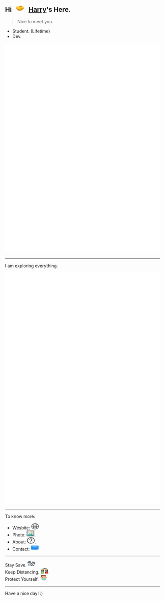 ## Hi &nbsp; <img src="https://raw.githubusercontent.com/Harry-Yep/Harry-Yep/master/img/Shake-Hands-Facebook.png" width="25" height="25"> &nbsp; [Harry](https://www.harrly.com)'s Here.

> Nice to meet you.

- Student. (Lifetime)
- Dev.

![Metrics](https://github.com/Harry-Yep/Harry-Yep/blob/master/metrics.plugin.isocalendar.fullyear.svg)

---

I am exploring everything.

![Metrics](https://github.com/Harry-Yep/Harry-Yep/blob/master/metrics.additional.svg)

---

To know more:

- Wesbite: [<img src="https://raw.githubusercontent.com/Harry-Yep/Harry-Yep/master/img/Earth-Globe-Vectors%20Market.svg" width="25" height="20">](https://www.harrly.com)
- Photo: [<img src="https://raw.githubusercontent.com/Harry-Yep/Harry-Yep/master/img/Photos-DinosoftLabs.svg" width="25" height="20">](https://photo.harrly.com).
- About: [<img src="https://raw.githubusercontent.com/Harry-Yep/Harry-Yep/master/img/About-bqlqn.svg" width="25" height="20">](https://blog.harrly.com/about).
- Contact: [<img src="https://raw.githubusercontent.com/Harry-Yep/Harry-Yep/master/img/Mail-Pixel%20perfect.svg" width="25" height="20">](mailto:hi@hiio.me)

---

Stay Save. <img src="https://raw.githubusercontent.com/Harry-Yep/Harry-Yep/master/img/Gloves-Freepik.svg" width="25" height="20">
</br>
Keep Distancing. <img src="https://raw.githubusercontent.com/Harry-Yep/Harry-Yep/master/img/Social-Distancing-catkuro.svg" width="25" height="20">
</br>
Protect Yourself. <img src="https://raw.githubusercontent.com/Harry-Yep/Harry-Yep/master/img/Mask-monkik.svg" width="25" height="20">

---

Have a nice day! :)
